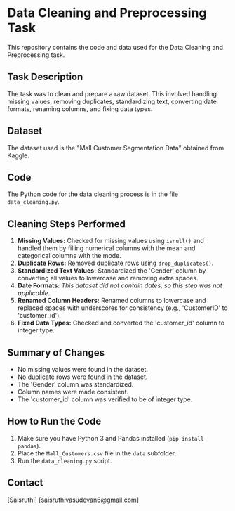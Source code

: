 # Data Cleaning and Preprocessing Task

This repository contains the code and data used for the Data Cleaning and Preprocessing task.

## Task Description

The task was to clean and prepare a raw dataset. This involved handling missing values, removing duplicates, standardizing text, converting date formats, renaming columns, and fixing data types. 
## Dataset

The dataset used is the "Mall Customer Segmentation Data" obtained from Kaggle.


## Code

The Python code for the data cleaning process is in the file `data_cleaning.py`.

## Cleaning Steps Performed

1.  **Missing Values:** Checked for missing values using `isnull()` and handled them by filling numerical columns with the mean and categorical columns with the mode. 
2.  **Duplicate Rows:** Removed duplicate rows using `drop_duplicates()`. 
3.  **Standardized Text Values:** Standardized the 'Gender' column by converting all values to lowercase and removing extra spaces.
4.  **Date Formats:** *This dataset did not contain dates, so this step was not applicable.*
5.  **Renamed Column Headers:** Renamed columns to lowercase and replaced spaces with underscores for consistency (e.g., 'CustomerID' to 'customer\_id').
6.  **Fixed Data Types:** Checked and converted the 'customer\_id' column to integer type.
## Summary of Changes

* No missing values were found in the dataset.
* No duplicate rows were found in the dataset.
* The 'Gender' column was standardized.
* Column names were made consistent.
* The 'customer\_id' column was verified to be of integer type.

## How to Run the Code

1.  Make sure you have Python 3 and Pandas installed (`pip install pandas`).
2.  Place the `Mall_Customers.csv` file in the `data` subfolder.
3.  Run the `data_cleaning.py` script.

## Contact

[Saisruthi]
[saisruthivasudevan6@gmail.com]
